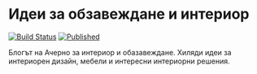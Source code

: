 # Идеи за обзавеждане и интериор
[![Build Status](http://dev.almero.pro/interiorendizain.com/status/build.svg?v3)](http://dev.almero.pro/interiorendizain.com)
[![Published](http://interiorendizain.com/status/published.svg)](http://interiorendizain.com)

Блогът на Ачерно за интериор и обазавеждане. Хиляди идеи за интериорен дизайн, мебели и интересни интериорни решения.
